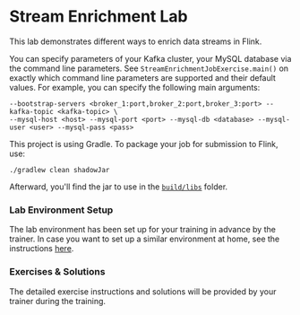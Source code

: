 # Stream Enrichment Lab

This lab demonstrates different ways to enrich data streams in Flink. 

You can specify parameters of your Kafka cluster, your MySQL database via the command line parameters. 
See `StreamEnrichmentJobExercise.main()` on exactly which command line parameters are supported and their default values.
For example, you can specify the following main arguments:

    --bootstrap-servers <broker_1:port,broker_2:port,broker_3:port> --kafka-topic <kafka-topic> \
    --mysql-host <host> --mysql-port <port> --mysql-db <database> --mysql-user <user> --mysql-pass <pass>


This project is using Gradle. To package your job for submission to Flink, use: 

    ./gradlew clean shadowJar 

Afterward, you'll find the jar to use in the [`build/libs`](build/libs) folder.

### Lab Environment Setup

The lab environment has been set up for your training in advance by the trainer. In case you want to set up a similar
environment at home, see the instructions [here](SETUP.md).


### Exercises & Solutions

The detailed exercise instructions and solutions will be provided by your trainer during the training. 
